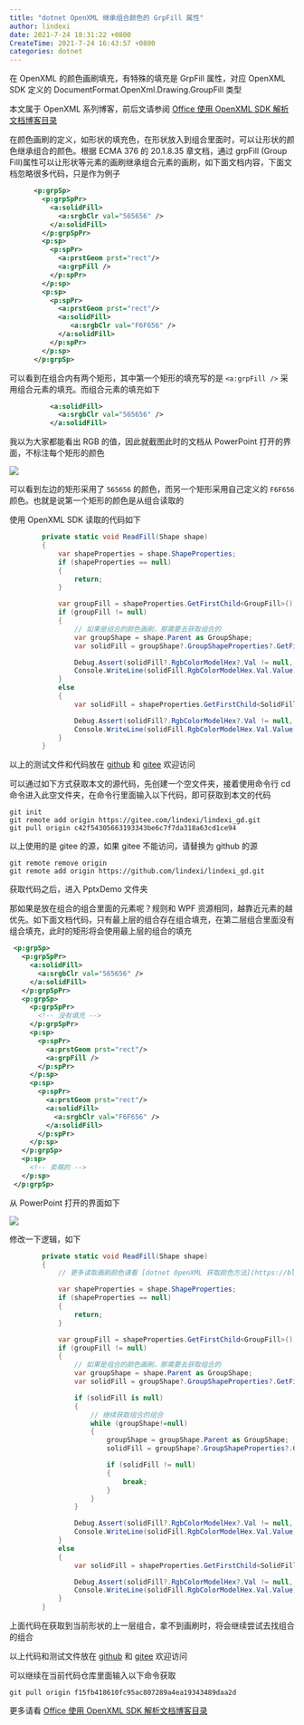 ```yaml
---
title: "dotnet OpenXML 继承组合颜色的 GrpFill 属性"
author: lindexi
date: 2021-7-24 18:31:22 +0800
CreateTime: 2021-7-24 16:43:57 +0800
categories: dotnet
---
```


在 OpenXML 的颜色画刷填充，有特殊的填充是 GrpFill 属性，对应 OpenXML SDK 定义的 DocumentFormat.OpenXml.Drawing.GroupFill 类型

<!--more-->


<!-- 发布 -->

本文属于 OpenXML 系列博客，前后文请参阅 [Office 使用 OpenXML SDK 解析文档博客目录](https://blog.lindexi.com/post/Office-%E4%BD%BF%E7%94%A8-OpenXML-SDK-%E8%A7%A3%E6%9E%90%E6%96%87%E6%A1%A3%E5%8D%9A%E5%AE%A2%E7%9B%AE%E5%BD%95.html )

在颜色画刷的定义，如形状的填充色，在形状放入到组合里面时，可以让形状的颜色继承组合的颜色。根据 ECMA 376 的 20.1.8.35 章文档，通过 grpFill (Group Fill)属性可以让形状等元素的画刷继承组合元素的画刷，如下面文档内容，下面文档忽略很多代码，只是作为例子

```xml
      <p:grpSp>
        <p:grpSpPr>
          <a:solidFill>
            <a:srgbClr val="565656" />
          </a:solidFill>
        </p:grpSpPr>
        <p:sp>
          <p:spPr>
            <a:prstGeom prst="rect"/>
            <a:grpFill />
          </p:spPr>
        </p:sp>
        <p:sp>
          <p:spPr>
            <a:prstGeom prst="rect"/>
            <a:solidFill>
               <a:srgbClr val="F6F656" />
            </a:solidFill>
          </p:spPr>
        </p:sp>
      </p:grpSp>
```

可以看到在组合内有两个矩形，其中第一个矩形的填充写的是 `<a:grpFill />` 采用组合元素的填充。而组合元素的填充如下

```xml
          <a:solidFill>
            <a:srgbClr val="565656" />
          </a:solidFill>
```

我以为大家都能看出 RGB 的值，因此就截图此时的文档从 PowerPoint 打开的界面，不标注每个矩形的颜色

<!-- ![](image/dotnet OpenXML 继承组合颜色的 GrpFill 属性/dotnet OpenXML 继承组合颜色的 GrpFill 属性0.png) -->

![](http://image.acmx.xyz/lindexi%2F2021724152819149.jpg)

可以看到左边的矩形采用了 `565656` 的颜色，而另一个矩形采用自己定义的 `F6F656` 颜色。也就是说第一个矩形的颜色是从组合读取的

使用 OpenXML SDK 读取的代码如下

```csharp
        private static void ReadFill(Shape shape)
        {
            var shapeProperties = shape.ShapeProperties;
            if (shapeProperties == null)
            {
                return;
            }

            var groupFill = shapeProperties.GetFirstChild<GroupFill>();
            if (groupFill != null)
            {
                // 如果是组合的颜色画刷，那需要去获取组合的
                var groupShape = shape.Parent as GroupShape;
                var solidFill = groupShape?.GroupShapeProperties?.GetFirstChild<SolidFill>();

                Debug.Assert(solidFill?.RgbColorModelHex?.Val != null, "solidFill.RgbColorModelHex.Val != null");
                Console.WriteLine(solidFill.RgbColorModelHex.Val.Value);
            }
            else
            {
                var solidFill = shapeProperties.GetFirstChild<SolidFill>();

                Debug.Assert(solidFill?.RgbColorModelHex?.Val != null, "solidFill.RgbColorModelHex.Val != null");
                Console.WriteLine(solidFill.RgbColorModelHex.Val.Value);
            }
        }
```

以上的测试文件和代码放在 [github](https://github.com/lindexi/lindexi_gd/tree/c42f54305663193343be6c7f7da318a63cd1ce94/PptxDemo) 和 [gitee](https://gitee.com/lindexi/lindexi_gd/tree/c42f54305663193343be6c7f7da318a63cd1ce94/PptxDemo) 欢迎访问

可以通过如下方式获取本文的源代码，先创建一个空文件夹，接着使用命令行 cd 命令进入此空文件夹，在命令行里面输入以下代码，即可获取到本文的代码

```
git init
git remote add origin https://gitee.com/lindexi/lindexi_gd.git
git pull origin c42f54305663193343be6c7f7da318a63cd1ce94
```

以上使用的是 gitee 的源，如果 gitee 不能访问，请替换为 github 的源

```
git remote remove origin
git remote add origin https://github.com/lindexi/lindexi_gd.git
```

获取代码之后，进入 PptxDemo 文件夹

那如果是放在组合的组合里面的元素呢？规则和 WPF 资源相同，越靠近元素的越优先。如下面文档代码，只有最上层的组合存在组合填充，在第二层组合里面没有组合填充，此时的矩形将会使用最上层的组合的填充

```xml
 <p:grpSp>
   <p:grpSpPr>
     <a:solidFill>
       <a:srgbClr val="565656" />
     </a:solidFill>
   </p:grpSpPr>
   <p:grpSp>
     <p:grpSpPr>
       <!-- 没有填充 -->
     </p:grpSpPr>
     <p:sp>
       <p:spPr>
         <a:prstGeom prst="rect"/>
         <a:grpFill />
       </p:spPr>
     </p:sp>
     <p:sp>
       <p:spPr>
         <a:prstGeom prst="rect"/>
         <a:solidFill>
           <a:srgbClr val="F6F656" />
         </a:solidFill>
       </p:spPr>
     </p:sp>
   </p:grpSp>
   <p:sp>
     <!-- 卖萌的 -->
   </p:sp>
 </p:grpSp>
```

从 PowerPoint 打开的界面如下

<!-- ![](image/dotnet OpenXML 继承组合颜色的 GrpFill 属性/dotnet OpenXML 继承组合颜色的 GrpFill 属性1.png) -->

![](http://image.acmx.xyz/lindexi%2F20217241817573168.jpg)

修改一下逻辑，如下

```csharp
        private static void ReadFill(Shape shape)
        {
            // 更多读取画刷颜色请看 [dotnet OpenXML 获取颜色方法](https://blog.lindexi.com/post/Office-%E4%BD%BF%E7%94%A8-OpenXML-SDK-%E8%A7%A3%E6%9E%90%E6%96%87%E6%A1%A3%E5%8D%9A%E5%AE%A2%E7%9B%AE%E5%BD%95.html )

            var shapeProperties = shape.ShapeProperties;
            if (shapeProperties == null)
            {
                return;
            }

            var groupFill = shapeProperties.GetFirstChild<GroupFill>();
            if (groupFill != null)
            {
                // 如果是组合的颜色画刷，那需要去获取组合的
                var groupShape = shape.Parent as GroupShape;
                var solidFill = groupShape?.GroupShapeProperties?.GetFirstChild<SolidFill>();

                if (solidFill is null)
                {
                    // 继续获取组合的组合
                    while (groupShape!=null)
                    {
                        groupShape = groupShape.Parent as GroupShape;
                        solidFill = groupShape?.GroupShapeProperties?.GetFirstChild<SolidFill>();

                        if (solidFill != null)
                        {
                            break;
                        }
                    }
                }

                Debug.Assert(solidFill?.RgbColorModelHex?.Val != null, "solidFill.RgbColorModelHex.Val != null");
                Console.WriteLine(solidFill.RgbColorModelHex.Val.Value);
            }
            else
            {
                var solidFill = shapeProperties.GetFirstChild<SolidFill>();

                Debug.Assert(solidFill?.RgbColorModelHex?.Val != null, "solidFill.RgbColorModelHex.Val != null");
                Console.WriteLine(solidFill.RgbColorModelHex.Val.Value);
            }
        }
```

上面代码在获取到当前形状的上一层组合，拿不到画刷时，将会继续尝试去找组合的组合

以上代码和测试文件放在 [github](https://github.com/lindexi/lindexi_gd/tree/f15fb418610fc95ac807289a4ea19343489daa2d/PptxDemo) 和 [gitee](https://gitee.com/lindexi/lindexi_gd/tree/f15fb418610fc95ac807289a4ea19343489daa2d/PptxDemo) 欢迎访问

可以继续在当前代码仓库里面输入以下命令获取

```
git pull origin f15fb418610fc95ac807289a4ea19343489daa2d
```

更多请看 [Office 使用 OpenXML SDK 解析文档博客目录](https://blog.lindexi.com/post/Office-%E4%BD%BF%E7%94%A8-OpenXML-SDK-%E8%A7%A3%E6%9E%90%E6%96%87%E6%A1%A3%E5%8D%9A%E5%AE%A2%E7%9B%AE%E5%BD%95.html )

